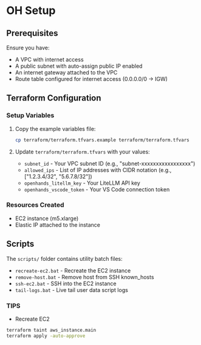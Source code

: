 # OH Setup

## Prerequisites

Ensure you have:
- A VPC with internet access
- A public subnet with auto-assign public IP enabled
- An internet gateway attached to the VPC
- Route table configured for internet access (0.0.0.0/0 → IGW)

## Terraform Configuration

### Setup Variables

1. Copy the example variables file:
   ```bash
   cp terraform/terraform.tfvars.example terraform/terraform.tfvars
   ```

2. Update `terraform/terraform.tfvars` with your values:
   - `subnet_id` - Your VPC subnet ID (e.g., "subnet-xxxxxxxxxxxxxxxxx")
   - `allowed_ips` - List of IP addresses with CIDR notation (e.g., ["1.2.3.4/32", "5.6.7.8/32"])
   - `openhands_litellm_key` - Your LiteLLM API key
   - `openhands_vscode_token` - Your VS Code connection token

### Resources Created
- EC2 instance (m5.xlarge)
- Elastic IP attached to the instance


## Scripts

The `scripts/` folder contains utility batch files:

- `recreate-ec2.bat` - Recreate the EC2 instance
- `remove-host.bat` - Remove host from SSH known_hosts
- `ssh-ec2.bat` - SSH into the EC2 instance
- `tail-logs.bat` - Live tail user data script logs

### TIPS
- Recreate EC2
```bash
terraform taint aws_instance.main
terraform apply -auto-approve
```

